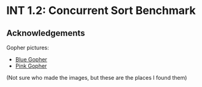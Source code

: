 # INT 1.2: Concurrent Sort Benchmark

## Acknowledgements

Gopher pictures:
- [Blue Gopher](https://1ambda.blog/category/algorithm/design-analysis/)
- [Pink Gopher](https://www.netclipart.com/down/xbJwmx_gopher-png-source-https-github-gopher-gopher-svg/)

(Not sure who made the images, but these are the places I found them)
